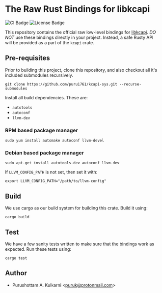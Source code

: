 # The Raw Rust Bindings for libkcapi

![CI Badge](https://github.com/puru1761/libkcapi-sys/actions/workflows/main.yml/badge.svg)
![License Badge](https://img.shields.io/github/license/puru1761/kcapi-sys)

This repository contains the official raw low-level bindings for
[libkcapi](https://github.com/smuellerDD/libkcapi/). *DO NOT* use these
bindings directly in your project. Instead, a safe Rusty API will be provided
as a part of the `kcapi` crate.

## Pre-requisites

Prior to building this project, clone this repository, and also checkout
all it's included submodules recursively.

```
git clone https://github.com/puru1761/kcapi-sys.git --recurse-submodules
```

Install all build dependencies. These are:

* `autotools`
* `autoconf`
* `llvm-dev`

### RPM based package manager

```
sudo yum install automake autoconf llvm-devel
```

### Debian based package manager

```
sudo apt-get install autotools-dev autoconf llvm-dev
```

If `LLVM_CONFIG_PATH` is not set, then set it with:

```
export LLVM_CONFIG_PATH="/path/to/llvm-config"
```

## Build

We use cargo as our build system for building this crate. Build it using:

```
cargo build
```

## Test

We have a few sanity tests written to make sure that the bindings work
as expected. Run these tests using:

```
cargo test
```

## Author

* Purushottam A. Kulkarni <<puruk@protonmail.com>>